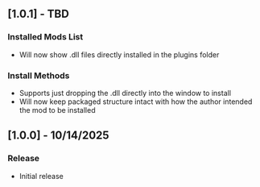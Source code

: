 ## [1.0.1] - TBD
### Installed Mods List
- Will now show .dll files directly installed in the plugins folder

### Install Methods
- Supports just dropping the .dll directly into the window to install
- Will now keep packaged structure intact with how the author intended the mod to be installed

## [1.0.0] - 10/14/2025
### Release
- Initial release
